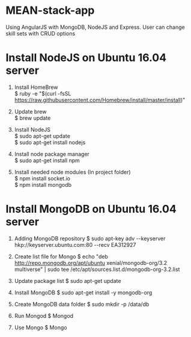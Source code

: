 # MEAN-stack-app
Using AngularJS with MongoDB, NodeJS and Express. User can change skill sets with CRUD options

# Install NodeJS on Ubuntu 16.04 server

1. Install HomeBrew  
$ ruby -e "$(curl -fsSL https://raw.githubusercontent.com/Homebrew/install/master/install)"  

2. Update brew  
$ brew update  

3. Install NodeJS  
$ sudo apt-get update  
$ sudo apt-get install nodejs  

4. Install node package manager  
$ sudo apt-get install npm  

5. Install needed node modules (In project folder)  
$ npm install socket.io  
$ npm install mongodb  

# Install MongoDB on Ubuntu 16.04 server

1. Adding MongoDB repository
$ sudo apt-key adv --keyserver hkp://keyserver.ubuntu.com:80 --recv EA312927

2. Create list file for Mongo
$ echo "deb http://repo.mongodb.org/apt/ubuntu xenial/mongodb-org/3.2 multiverse" | sudo tee /etc/apt/sources.list.d/mongodb-org-3.2.list

3. Update package list
$ sudo apt-get update

4. Install MongoDB
$ sudo apt-get install -y mongodb-org

5. Create MongoDB data folder
$ sudo mkdir -p /data/db

6. Run Mongod
$ Mongod

7. Use Mongo
$ Mongo

